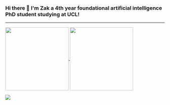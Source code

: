 ### Hi there 👋 I'm Zak a 4th year foundational artificial intelligence PhD student studying at UCL!

---

<a href="https://github.com/anuraghazra/github-readme-stats">
  <img height=200 align="center" src="https://github-readme-stats.vercel.app/api?username=zipy124&?count_private=true&include_all_commits=true&show_icons=true&theme=codeSTACKr" />
</a>
<a href="https://github.com/anuraghazra/convoychat">
  <img height=200 align="center" src="https://github-readme-stats.vercel.app/api/top-langs/?username=zipy124&layout=donut&theme=codeSTACKr" />
</a>

![](https://komarev.com/ghpvc/?username=zipy124)
